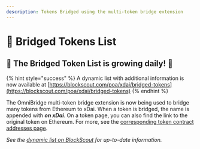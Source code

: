 ```yaml
---
description: Tokens Bridged using the multi-token bridge extension
---
```


# 🌱 Bridged Tokens List

## 🌱 The Bridged Token List is growing daily! 🌱

{% hint style="success" %}
A dynamic list with additional information is now available at [https://blockscout.com/poa/xdai/bridged-tokens](https://blockscout.com/poa/xdai/bridged-tokens)
{% endhint %}

The OmniBridge multi-token bridge extension is now being used to bridge many tokens from Ethereum to xDai. When a token is bridged, the name is appended with _**on xDai**_.  On a token page, you can also find the link to the original token on Ethereum. For more, see the [corresponding token contract addresses page](../correspondence-of-bridgeable-tokens.md). 

_See the_ [_dynamic list on BlockScout_](https://blockscout.com/poa/xdai/bridged-tokens) _for up-to-date information._



